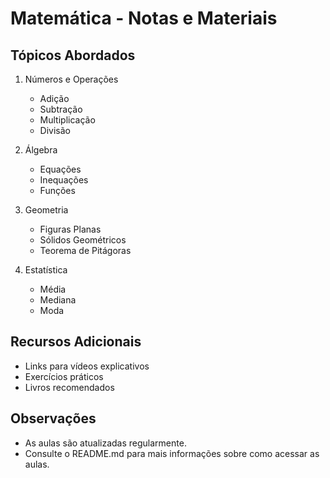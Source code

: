 # Matemática - Notas e Materiais

## Tópicos Abordados

1. Números e Operações
   - Adição
   - Subtração
   - Multiplicação
   - Divisão

2. Álgebra
   - Equações
   - Inequações
   - Funções

3. Geometria
   - Figuras Planas
   - Sólidos Geométricos
   - Teorema de Pitágoras

4. Estatística
   - Média
   - Mediana
   - Moda

## Recursos Adicionais

- Links para vídeos explicativos
- Exercícios práticos
- Livros recomendados

## Observações

- As aulas são atualizadas regularmente.
- Consulte o README.md para mais informações sobre como acessar as aulas.